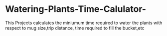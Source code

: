 # Watering-Plants-Time-Calulator-
This Projects calculates the miniumum time required to water the plants with respect to mug size,trip distance, time required to fill the bucket,etc
